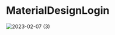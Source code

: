 # MaterialDesignLogin
 
![2023-02-07 (3)](https://user-images.githubusercontent.com/111579457/217244555-c4542323-5ae7-41cf-96ed-4efa88a970ce.png)
